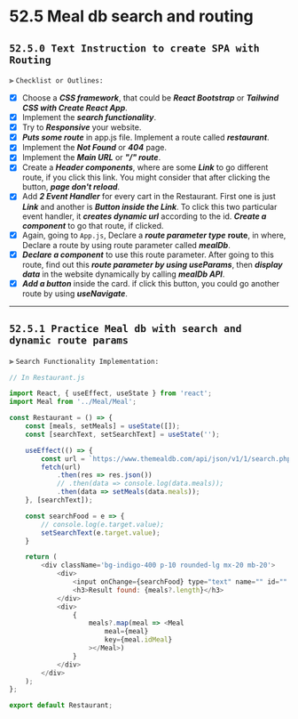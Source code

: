 # 52.5 Meal db search and routing

## `52.5.0 Text Instruction to create SPA with Routing`

⫸ `Checklist or Outlines:`

- [x] Choose a ___CSS framework___, that could be ___React Bootstrap___ or ___Tailwind CSS with Create React App___.
- [x] Implement the ___search functionality___.
- [x] Try to ___Responsive___ your website. 
- [x] ___Puts some route___ in app.js file. Implement a route called ___restaurant___.
- [x] Implement the ___Not Found___ or ___404___ page.
- [x] Implement the ___Main URL___ or ___"/" route___.
- [x] Create a ___Header components___, where are some ___Link___ to go different route, if you click this link. You might consider that after clicking the button, ___page don't reload___.
- [x] Add ___2 Event Handler___ for every cart in the Restaurant. First one is just ___Link___ and another is ___Button inside the Link___. To click this two particular event handler, it ___creates dynamic url___ according to the id. ___Create a component___ to go that route, if clicked.
- [x] Again, going to `App.js`, Declare a ___route parameter type___ __route__, in where, Declare a route by using route parameter called ___mealDb___.
- [x] ___Declare a component___ to use this route parameter. After going to this route, find out this ___route parameter by using useParams___, then ___display data___ in the website dynamically by calling ___mealDb API___.
- [x] ___Add a button___ inside the card. if click this button, you could go another route by using ___useNavigate___.

---

## `52.5.1 Practice Meal db with search and dynamic route params`

⫸ `Search Functionality Implementation:`

``` JavaScript
// In Restaurant.js

import React, { useEffect, useState } from 'react';
import Meal from '../Meal/Meal';

const Restaurant = () => {
    const [meals, setMeals] = useState([]);
    const [searchText, setSearchText] = useState('');

    useEffect(() => {
        const url = `https://www.themealdb.com/api/json/v1/1/search.php?s=${searchText}`
        fetch(url)
            .then(res => res.json())
            // .then(data => console.log(data.meals));
            .then(data => setMeals(data.meals));
    }, [searchText]);

    const searchFood = e => {
        // console.log(e.target.value);
        setSearchText(e.target.value);
    }

    return (
        <div className='bg-indigo-400 p-10 rounded-lg mx-20 mb-20'>
            <div>
                <input onChange={searchFood} type="text" name="" id="" />
                <h3>Result found: {meals?.length}</h3>
            </div>
            <div>
                {
                    meals?.map(meal => <Meal
                        meal={meal}
                        key={meal.idMeal}
                    ></Meal>)
                }
            </div>
        </div>
    );
};

export default Restaurant;
```

